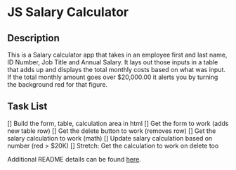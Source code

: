 # JS Salary Calculator

## Description

This is a Salary calculator app that takes in an employee first and last name, ID Number, Job Title and Annual Salary. It lays out those inputs in a table that adds up and displays the total monthly costs based on what was input. If the total monthly amount goes over $20,000.00 it alerts you by turning the background red for that figure.

## Task List

[] Build the form, table, calculation area in html
[] Get the form to work (adds new table row)
[] Get the delete button to work (removes row)
[] Get the salary calculation to work (math)
[] Update salary calculation based on number (red > $20K)
[] Stretch: Get the calculation to work on delete too

Additional README details can be found [here](https://github.com/PrimeAcademy/readme-template/blob/master/README.md).
